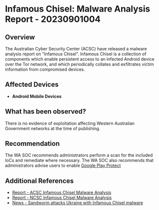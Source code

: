 # Infamous Chisel: Malware Analysis Report - 20230901004

## Overview

The Australian Cyber Security Center (ACSC) have released a malware analysis report on "Infamous Chisel". Infamous Chisel is a collection of components which enable persistent access to an infected Android device over the Tor network, and which periodically collates and exfiltrates victim information from compromised devices.

## Affected Devices

* **Android Mobile Devices**

## What has been observed?

There is no evidence of exploitation affecting Western Australian Government networks at the time of publishing.

## Recommendation

The WA SOC recommends administrators perform a scan for the included IoCs and remediate where necessary. The WA SOC also recommends that administrators advise users to enable [Google Play Protect](https://support.google.com/googleplay/answer/2812853?hl=en)


## Additional References

- [Report - ACSC Infamous Chisel Malware Analysis](https://www.cyber.gov.au/about-us/view-all-content/alerts-and-advisories/infamous-chisel)
- [Report - NCSC Infamous Chisel Malware Analysis](https://www.ncsc.gov.uk/static-assets/documents/malware-analysis-reports/infamous-chisel/NCSC-MAR-Infamous-Chisel.pdf)
- [News - Sandworm attacks Ukraine with Infamous Chisel malware](https://www.computerweekly.com/news/366550454/Sandworm-attacks-Ukraine-with-Infamous-Chisel-malware)